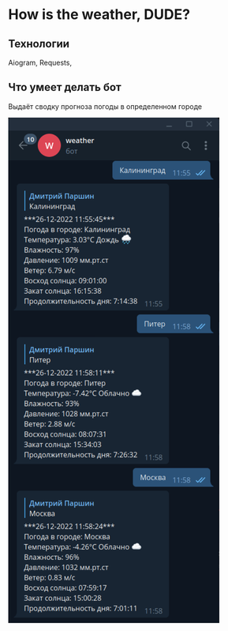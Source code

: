 # How is the weather, DUDE?

## Технологии

Aiogram, Requests, 

## Что умеет делать бот

Выдаёт сводку прогноза погоды в определенном городе

![Image alt](https://github.com/DmitriiParshin/howIsTheWeather/raw/master/image/image.png)
